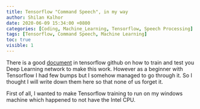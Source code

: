 ```yaml
---
title: Tensorflow "Command Speech", in my way
author: Shilan Kalhor
date: 2020-06-09 15:34:00 +0800
categories: [Coding, Machine_Learning, Tensorflow, Speech Processing]
tags: [Tensorflow, Command Speech, Machine Learning]
toc: true
visible: 1
---
```


There is a good [document](https://github.com/tensorflow/docs/blob/master/site/en/r1/tutorials/sequences/audio_recognition.md) in tensorflow github on how to train and test you Deep Learning network to make this work. However as a beginner with Tensorflow I had few bumps but I somehow managed to go through it. So I thought I will write down them here so that none of us forget it.

First of all, I wanted to make Tensorflow training to run on my windows machine which happened to not have the Intel CPU.
